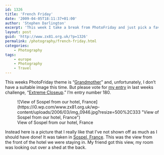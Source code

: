 ```yaml
---
id: 1326
title: 'French Friday'
date: '2009-04-05T18:11:37+01:00'
author: 'Stephen Darlington'
excerpt: 'This week I take a break from PhotoFriday and just pick a favourite image.'
layout: post
guid: 'http://www.zx81.org.uk/?p=1326'
permalink: /photography/french-friday.html
categories:
    - Photography
tags:
    - europe
    - Photography
    - Travel
---
```


This weeks PhotoFriday theme is “[Grandmother](http://www.photofriday.com/archives/challenge/000864.php)” and, unfortunately, I don’t have a suitable image this time. But please vote for [my entry](http://www.zx81.org.uk/photography/photofriday/extreme-closeup.html) in last weeks challenge, “[Extreme Closeup](http://www.photofriday.com/linkviewer.php?id=862).” I’m entry number 180.

<figure aria-describedby="caption-attachment-1312" class="wp-caption aligncenter" id="attachment_1312" style="width: 500px">![View of Sospel from our hotel, France](https://i0.wp.com/www.zx81.org.uk/wp-content/uploads/2006/03/img_0946.jpg?resize=500%2C333 "View of Sospel from our hotel, France")<figcaption class="wp-caption-text" id="caption-attachment-1312">View of Sospel from our hotel, France</figcaption></figure>

Instead here is a picture that I really like that I’ve not shown off as much as I should have done! It was taken in [Sospel, France](http://www.zx81.org.uk/travel/alps-to-riviera-france-2005.html). This was the view from the front of the hotel we were staying in. My friend got this view, my room was looking out over a shed at the back.